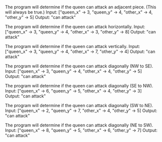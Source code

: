 The program will determine if the queen can attack an adjacent piece. (This will always be true.)
    Input: ["queen_x" -> 3, "queen_y" -> 4, "other_x" -> 4, "other_y" -> 5]
    Output: "can attack"

The program will determine if the queen can attack horizontally.
    Input: ["queen_x" -> 3, "queen_y" -> 4, "other_x" -> 3, "other_y" -> 8]
    Output: "can attack"

The program will determine if the queen can attack vertically.
    Input: ["queen_x" -> 3, "queen_y" -> 4, "other_x" -> 7, "other_y" -> 4]
    Output: "can attack"

The program will determine if the queen can attack diagonally (NW to SE).
    Input: ["queen_x" -> 3, "queen_y" -> 4, "other_x" -> 4, "other_y" -> 5]
    Output: "can attack"

The program will determine if the queen can attack diagonally (SE to NW).
    Input: ["queen_x" -> 6, "queen_y" -> 5, "other_x" -> 4, "other_y" -> 3]
    Output: "can attack"

The program will determine if the queen can attack diagonally (SW to NE).
    Input: ["queen_x" -> 2, "queen_y" -> 7, "other_x" -> 4, "other_y" -> 5]
    Output: "can attack"

The program will determine if the queen can attack diagonally (NE to SW).
    Input: ["queen_x" -> 8, "queen_y" -> 5, "other_x" -> 6, "other_y" -> 7]
    Output: "can attack"
